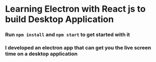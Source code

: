 # Learning Electron with React js to build Desktop Application

### Run `npm install` and `npm start` to get started with it

### I developed an electron app that can get you the live screen time on a desktop application 
